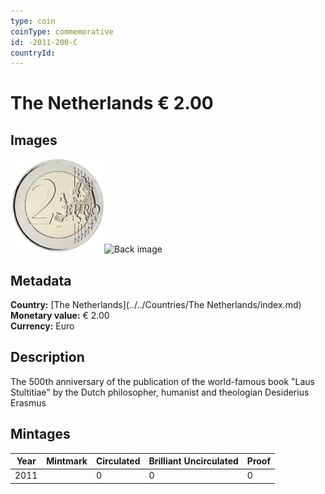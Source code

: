 ```yaml
---
type: coin
coinType: commemorative
id: -2011-200-C
countryId: 
---
```


# The Netherlands € 2.00

## Images

<img src="../../Images/common-2007-200.png" height="150" alt="Front image"><img src="Images/-2011-200.png" height="150" alt="Back image">

## Metadata

**Country:** [The Netherlands](../../Countries/The Netherlands/index.md)\
**Monetary value:** € 2.00\
**Currency:** Euro

## Description
The 500th anniversary of the publication of the world-famous book "Laus Stultitiae" by the Dutch philosopher, humanist and theologian Desiderius Erasmus

## Mintages

| Year | Mintmark | Circulated | Brilliant Uncirculated | Proof |
| ---- | -------- | ---------- | ---------------------- | ----- |
| 2011 | | 0 | 0 | 0 |
